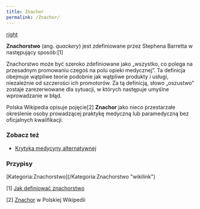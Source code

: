 ```yaml
---
title: Znachor
permalink: /Znachor/
---
```


[right](/Grafika:Znachor.gif "wikilink")

**Znachorstwo** (ang. *quackery*) jest zdefiniowane przez Stephena Barretta w następujący sposób:[1]


Znachorstwo może być szeroko zdefiniowane jako „wszystko, co polega na przesadnym promowaniu czegoś na polu opieki medycznej”. Ta definicja obejmuje wątpliwe teorie podobnie jak wątpliwe produkty i usługi, niezależnie od szczerości ich promotorów. Za tą definicją, słowo „oszustwo” zostaje zarezerwowane dla sytuacji, w których następuje umyślne wprowadzanie w błąd.

Polska Wikipedia opisuje pojęcie[2] **Znachor** jako nieco przestarzałe określenie osoby prowadzącej praktykę medyczną lub paramedyczną bez oficjalnych kwalifikacji.

### Zobacz też

-   [Krytyka medycyny alternatywnej](/Krytyka_medycyny_alternatywnej "wikilink")

### Przypisy

<references/>
[Kategoria:Znachorstwo](/Kategoria:Znachorstwo "wikilink")

[1] [Jak definiować znachorstwo](http://blog.atopowe.pl/2008/01/18/jak-definiowac-znachorstwo/)

[2] [Znachor](/wikipedia:Znachor "wikilink") w Polskiej Wikipedii